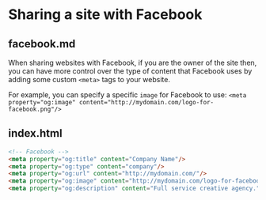 # Sharing a site with Facebook

## facebook.md

When sharing websites with Facebook, if you are the owner of the site then, you can have more control over the type of content that Facebook uses by adding some custom `<meta>` tags to your website.

For example, you can specify a specific `image` for Facebook to use:
`<meta property="og:image" content="http://mydomain.com/logo-for-facebook.png"/>`

## index.html

```html
<!-- Facebook -->
<meta property="og:title" content="Company Name"/>
<meta property="og:type" content="company"/>
<meta property="og:url" content="http://mydomain.com/"/>
<meta property="og:image" content="http://mydomain.com/logo-for-facebook.png"/>
<meta property="og:description" content="Full service creative agency."/>
```

